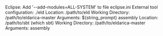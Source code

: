 Eclipse:
  Add '--add-modules=ALL-SYSTEM' to file eclipse.ini
  External tool configuration:
    ./eld
      Location: /path/to/eld
      Working Directory: /path/to/eldarica-master
      Arguments: ${string_prompt}
     assembly
      Location: /path/to/sbt (which sbt)
      Working Directory: /path/to/eldarica-master
      Arguments: assembly


